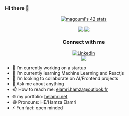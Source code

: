 ### Hi there 👋
<!--[![42 Profile Card](https://1337-readme.vercel.app/api/profile?cursus=42&dark=true&login=helamri)](https://github.com/mohouyizme/1337-readme)-->
<div align="center">
  
  [![magoumi's 42 stats](https://badge.mediaplus.ma/greenbinary/helamri)](https://github.com/oakoudad/badge42)


<a href="https://github.com/helamri?tab=repositories">
  <img align="center" src="https://github-readme-stats.vercel.app/api/top-langs/?username=helamri&theme=dark"/>
</a>

<a href="https://github.com/helamri?tab=repositories">
 <img align="center" src="https://github-readme-stats.vercel.app/api?username=helamri&line_height=40&show_icons=true&theme=dark">
</a>

### Connect with me
<p>
  <a href="https://www.linkedin.com/in/helamri">   
    <img alt="LinkedIn" src="https://img.shields.io/badge/linkedin-%230077B5.svg?style=for-the-badge&logo=linkedin&logoColor=white"/>
  </a>
  <br>
  <a href="https://github.com/helamri"><img src="https://img.shields.io/github/followers/m-agoumi?label=Follow&style=social"></a>
</p>
<!--
[LinkedIn]:https://www.linkedin.com/in/helamri
-->
</div>

- 🔭 I’m currently working on a startup
- 🌱 I’m currently learning Machine Learning and Reactjs
- 👯 I’m looking to collaborate on AI/Frontend projects
- 💬 Ask me about anything
- 📫 How to reach me: elamri.hamza@outlook.fr
- 🌐 my portfolio: [helamri.net](helamri.net)
- 😄 Pronouns: HE/Hamza Elamri
- ⚡ Fun fact: open minded
